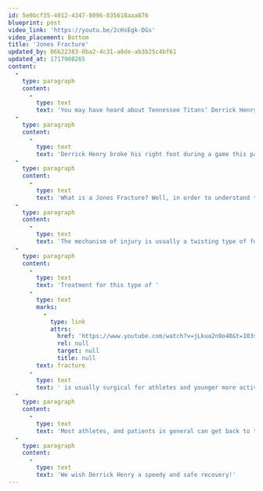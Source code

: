```yaml
---
id: 5e0bcf35-4012-4347-8096-035618aaa876
blueprint: post
video_link: 'https://youtu.be/2cHsEgk-DGs'
video_placement: Bottom
title: 'Jones Fracture'
updated_by: 06b22383-0ba2-4c31-a8de-ab3b25c4bf61
updated_at: 1717908265
content:
  -
    type: paragraph
    content:
      -
        type: text
        text: 'You may have heard about Tennessee Titans’ Derrick Henry’s reported Jones fracture injury. Here is some information on Jones fractures and what they are.'
  -
    type: paragraph
    content:
      -
        type: text
        text: 'Derrick Henry broke his right foot during a game this past Sunday, October 31, 2021, in the first quarter. He still played through the game! It was later reported that he suffered from a Jones Fracture.'
  -
    type: paragraph
    content:
      -
        type: text
        text: 'What is a Jones Fracture? Well, in order to understand that, we need to understand the anatomy of the 5th metatarsal first. The 5th metatarsal is a bone in your foot that is located towards the outside of your foot and connects your baby toe to the rest of your foot. Towards the base of that 5th metatarsal is where a Jones fracture occurs. In particular, a Jones Fracture occurs at the metaphyseal and diaphyseal junction of the 5th metatarsal. This is important because this area of the bone has poor blood supply and can potentially have difficulty healing.'
  -
    type: paragraph
    content:
      -
        type: text
        text: 'The mechanism of injury is usually a twisting type of force on the metatarsal that causes an acute fracture, or build up of stress repeatedly over time that leads to a stress fracture.'
  -
    type: paragraph
    content:
      -
        type: text
        text: 'Treatment for this type of '
      -
        type: text
        marks:
          -
            type: link
            attrs:
              href: 'https://www.youtube.com/watch?v=jLkua2n9o40&t=103s'
              rel: null
              target: null
              title: null
        text: fracture
      -
        type: text
        text: ' is usually surgical for athletes and younger more active people. A single screw is inserted across the fracture site to facilitate healing. This is typically done for professional athletes to facilitate healing to lead to faster recovery time. Typically, X-rays are done every 2 weeks for 6-8 weeks to monitor the progress of the fracture healing.'
  -
    type: paragraph
    content:
      -
        type: text
        text: 'Most athletes, and patients in general can get back to their previous level of activity with little to no limitation.'
  -
    type: paragraph
    content:
      -
        type: text
        text: 'We wish Derrick Henry a speedy and safe recovery!'
---
```

